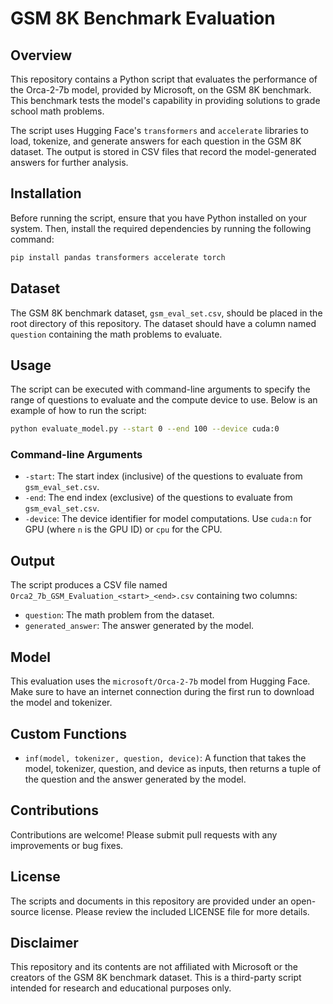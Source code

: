 # GSM 8K Benchmark Evaluation

## Overview

This repository contains a Python script that evaluates the performance of  the Orca-2-7b model, provided by Microsoft, on the GSM 8K benchmark. This benchmark tests the model's capability in providing solutions to grade school math problems.

The script uses Hugging Face's `transformers` and `accelerate` libraries to load, tokenize, and generate answers for each question in the GSM 8K dataset. The output is stored in CSV files that record the model-generated answers for further analysis.

## Installation

Before running the script, ensure that you have Python installed on your system. Then, install the required dependencies by running the following command:

```bash
pip install pandas transformers accelerate torch
```

## Dataset

The GSM 8K benchmark dataset, `gsm_eval_set.csv`, should be placed in the root directory of this repository. The dataset should have a column named `question` containing the math problems to evaluate.

## Usage

The script can be executed with command-line arguments to specify the range of questions to evaluate and the compute device to use. Below is an example of how to run the script:

```bash
python evaluate_model.py --start 0 --end 100 --device cuda:0
```

### Command-line Arguments

- `-start`: The start index (inclusive) of the questions to evaluate from `gsm_eval_set.csv`.
- `-end`: The end index (exclusive) of the questions to evaluate from `gsm_eval_set.csv`.
- `-device`: The device identifier for model computations. Use `cuda:n` for GPU (where `n` is the GPU ID) or `cpu` for the CPU.

## Output

The script produces a CSV file named `Orca2_7b_GSM_Evaluation_<start>_<end>.csv` containing two columns:

- `question`: The math problem from the dataset.
- `generated_answer`: The answer generated by the model.

## Model

This evaluation uses the `microsoft/Orca-2-7b` model from Hugging Face. Make sure to have an internet connection during the first run to download the model and tokenizer.

## Custom Functions

- `inf(model, tokenizer, question, device)`: A function that takes the model, tokenizer, question, and device as inputs, then returns a tuple of the question and the answer generated by the model.

## Contributions

Contributions are welcome! Please submit pull requests with any improvements or bug fixes.

## License

The scripts and documents in this repository are provided under an open-source license. Please review the included LICENSE file for more details.

## Disclaimer

This repository and its contents are not affiliated with Microsoft or the creators of the GSM 8K benchmark dataset. This is a third-party script intended for research and educational purposes only.